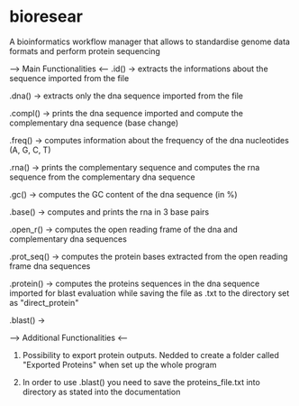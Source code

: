 # bioresear
A bioinformatics workflow manager that allows to standardise genome data formats and perform protein sequencing

--> Main Functionalities <--
.id()
-> extracts the informations about the sequence imported from the file

.dna()
-> extracts only the dna sequence imported from the file

.compl()
-> prints the dna sequence imported and compute the complementary dna sequence (base change)

.freq()
-> computes information about the frequency of the dna nucleotides (A, G, C, T)

.rna()
-> prints the complementary sequence and computes the rna sequence from the complementary dna sequence

.gc()
-> computes the GC content of the dna sequence (in %)

.base()
-> computes and prints the rna in 3 base pairs

.open_r()
-> computes the open reading frame of the dna and complementary dna sequences

.prot_seq()
-> computes the protein bases extracted from the open reading frame dna sequences

.protein()
-> computes the proteins sequences in the dna sequence imported for blast evaluation while saving the file as .txt to the directory set as "direct_protein"

.blast()
-> 



--> Additional Functionalities <--
1) Possibility to export protein outputs.
Nedded to create a folder called "Exported Proteins" when set up the whole program

2) In order to use .blast() you need to save the proteins_file.txt into directory as stated into the documentation

